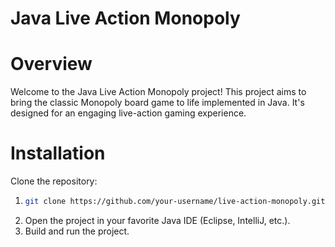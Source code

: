 # Java Live Action Monopoly
# Overview

Welcome to the Java Live Action Monopoly project! This project aims to bring the classic Monopoly board game to life implemented in Java. It's designed for an engaging live-action gaming experience.

# Installation

Clone the repository:
1. ```bash
   git clone https://github.com/your-username/live-action-monopoly.git
2. Open the project in your favorite Java IDE (Eclipse, IntelliJ, etc.).
3. Build and run the project.

